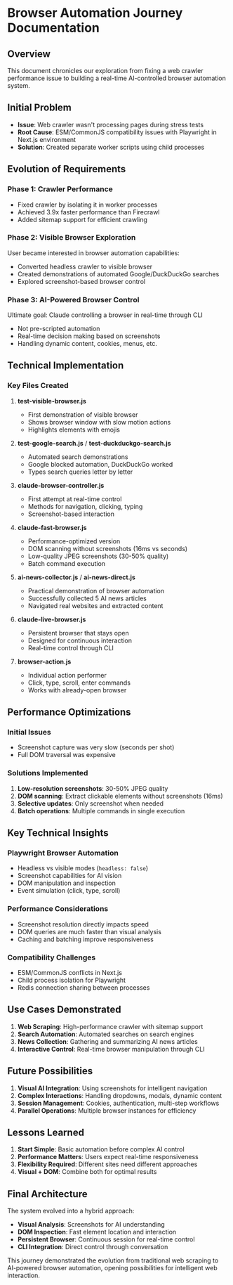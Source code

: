 # Browser Automation Journey Documentation

## Overview
This document chronicles our exploration from fixing a web crawler performance issue to building a real-time AI-controlled browser automation system.

## Initial Problem
- **Issue**: Web crawler wasn't processing pages during stress tests
- **Root Cause**: ESM/CommonJS compatibility issues with Playwright in Next.js environment
- **Solution**: Created separate worker scripts using child processes

## Evolution of Requirements

### Phase 1: Crawler Performance
- Fixed crawler by isolating it in worker processes
- Achieved 3.9x faster performance than Firecrawl
- Added sitemap support for efficient crawling

### Phase 2: Visible Browser Exploration
User became interested in browser automation capabilities:
- Converted headless crawler to visible browser
- Created demonstrations of automated Google/DuckDuckGo searches
- Explored screenshot-based browser control

### Phase 3: AI-Powered Browser Control
Ultimate goal: Claude controlling a browser in real-time through CLI
- Not pre-scripted automation
- Real-time decision making based on screenshots
- Handling dynamic content, cookies, menus, etc.

## Technical Implementation

### Key Files Created

1. **test-visible-browser.js**
   - First demonstration of visible browser
   - Shows browser window with slow motion actions
   - Highlights elements with emojis

2. **test-google-search.js** / **test-duckduckgo-search.js**
   - Automated search demonstrations
   - Google blocked automation, DuckDuckGo worked
   - Types search queries letter by letter

3. **claude-browser-controller.js**
   - First attempt at real-time control
   - Methods for navigation, clicking, typing
   - Screenshot-based interaction

4. **claude-fast-browser.js**
   - Performance-optimized version
   - DOM scanning without screenshots (16ms vs seconds)
   - Low-quality JPEG screenshots (30-50% quality)
   - Batch command execution

5. **ai-news-collector.js** / **ai-news-direct.js**
   - Practical demonstration of browser automation
   - Successfully collected 5 AI news articles
   - Navigated real websites and extracted content

6. **claude-live-browser.js**
   - Persistent browser that stays open
   - Designed for continuous interaction
   - Real-time control through CLI

7. **browser-action.js**
   - Individual action performer
   - Click, type, scroll, enter commands
   - Works with already-open browser

## Performance Optimizations

### Initial Issues
- Screenshot capture was very slow (seconds per shot)
- Full DOM traversal was expensive

### Solutions Implemented
1. **Low-resolution screenshots**: 30-50% JPEG quality
2. **DOM scanning**: Extract clickable elements without screenshots (16ms)
3. **Selective updates**: Only screenshot when needed
4. **Batch operations**: Multiple commands in single execution

## Key Technical Insights

### Playwright Browser Automation
- Headless vs visible modes (`headless: false`)
- Screenshot capabilities for AI vision
- DOM manipulation and inspection
- Event simulation (click, type, scroll)

### Performance Considerations
- Screenshot resolution directly impacts speed
- DOM queries are much faster than visual analysis
- Caching and batching improve responsiveness

### Compatibility Challenges
- ESM/CommonJS conflicts in Next.js
- Child process isolation for Playwright
- Redis connection sharing between processes

## Use Cases Demonstrated

1. **Web Scraping**: High-performance crawler with sitemap support
2. **Search Automation**: Automated searches on search engines
3. **News Collection**: Gathering and summarizing AI news articles
4. **Interactive Control**: Real-time browser manipulation through CLI

## Future Possibilities

1. **Visual AI Integration**: Using screenshots for intelligent navigation
2. **Complex Interactions**: Handling dropdowns, modals, dynamic content
3. **Session Management**: Cookies, authentication, multi-step workflows
4. **Parallel Operations**: Multiple browser instances for efficiency

## Lessons Learned

1. **Start Simple**: Basic automation before complex AI control
2. **Performance Matters**: Users expect real-time responsiveness
3. **Flexibility Required**: Different sites need different approaches
4. **Visual + DOM**: Combine both for optimal results

## Final Architecture

The system evolved into a hybrid approach:
- **Visual Analysis**: Screenshots for AI understanding
- **DOM Inspection**: Fast element location and interaction
- **Persistent Browser**: Continuous session for real-time control
- **CLI Integration**: Direct control through conversation

This journey demonstrated the evolution from traditional web scraping to AI-powered browser automation, opening possibilities for intelligent web interaction.